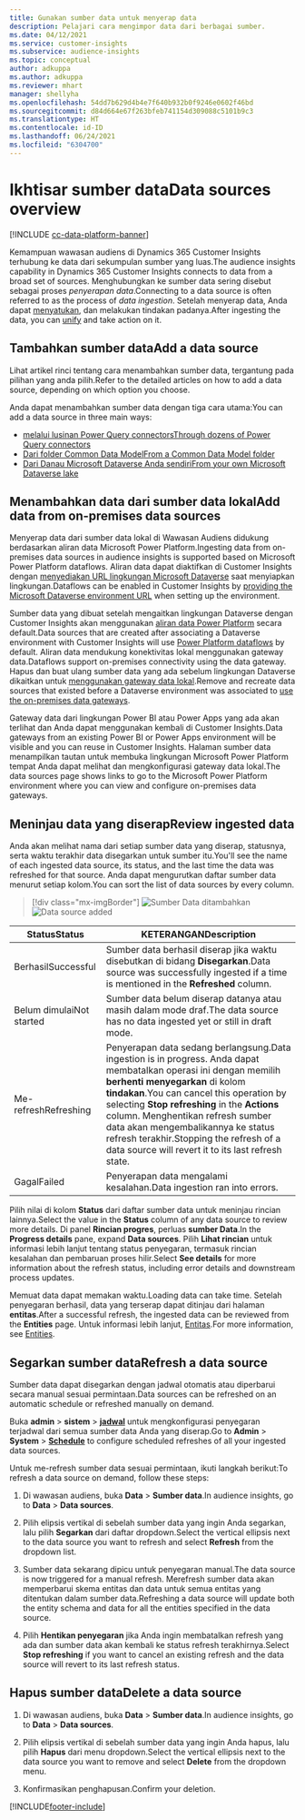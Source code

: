 ```yaml
---
title: Gunakan sumber data untuk menyerap data
description: Pelajari cara mengimpor data dari berbagai sumber.
ms.date: 04/12/2021
ms.service: customer-insights
ms.subservice: audience-insights
ms.topic: conceptual
author: adkuppa
ms.author: adkuppa
ms.reviewer: mhart
manager: shellyha
ms.openlocfilehash: 54dd7b629d4b4e7f640b932b0f9246e0602f46bd
ms.sourcegitcommit: d84d664e67f263bfeb741154d309088c5101b9c3
ms.translationtype: HT
ms.contentlocale: id-ID
ms.lasthandoff: 06/24/2021
ms.locfileid: "6304700"
---
```

# <a name="data-sources-overview"></a><span data-ttu-id="0e6ce-103">Ikhtisar sumber data</span><span class="sxs-lookup"><span data-stu-id="0e6ce-103">Data sources overview</span></span>

[!INCLUDE [cc-data-platform-banner](../includes/cc-data-platform-banner.md)]

<span data-ttu-id="0e6ce-104">Kemampuan wawasan audiens di Dynamics 365 Customer Insights terhubung ke data dari sekumpulan sumber yang luas.</span><span class="sxs-lookup"><span data-stu-id="0e6ce-104">The audience insights capability in Dynamics 365 Customer Insights connects to data from a broad set of sources.</span></span> <span data-ttu-id="0e6ce-105">Menghubungkan ke sumber data sering disebut sebagai proses *penyerapan data*.</span><span class="sxs-lookup"><span data-stu-id="0e6ce-105">Connecting to a data source is often referred to as the process of *data ingestion*.</span></span> <span data-ttu-id="0e6ce-106">Setelah menyerap data, Anda dapat [menyatukan](data-unification.md), dan melakukan tindakan padanya.</span><span class="sxs-lookup"><span data-stu-id="0e6ce-106">After ingesting the data, you can [unify](data-unification.md) and take action on it.</span></span>

## <a name="add-a-data-source"></a><span data-ttu-id="0e6ce-107">Tambahkan sumber data</span><span class="sxs-lookup"><span data-stu-id="0e6ce-107">Add a data source</span></span>

<span data-ttu-id="0e6ce-108">Lihat artikel rinci tentang cara menambahkan sumber data, tergantung pada pilihan yang anda pilih.</span><span class="sxs-lookup"><span data-stu-id="0e6ce-108">Refer to the detailed articles on how to add a data source, depending on which option you choose.</span></span>

<span data-ttu-id="0e6ce-109">Anda dapat menambahkan sumber data dengan tiga cara utama:</span><span class="sxs-lookup"><span data-stu-id="0e6ce-109">You can add a data source in three main ways:</span></span>

- [<span data-ttu-id="0e6ce-110">melalui lusinan Power Query connectors</span><span class="sxs-lookup"><span data-stu-id="0e6ce-110">Through dozens of Power Query connectors</span></span>](connect-power-query.md)
- [<span data-ttu-id="0e6ce-111">Dari folder Common Data Model</span><span class="sxs-lookup"><span data-stu-id="0e6ce-111">From a Common Data Model folder</span></span>](connect-common-data-model.md)
- [<span data-ttu-id="0e6ce-112">Dari Danau Microsoft Dataverse Anda sendiri</span><span class="sxs-lookup"><span data-stu-id="0e6ce-112">From your own Microsoft Dataverse lake</span></span>](connect-common-data-service-lake.md)

## <a name="add-data-from-on-premises-data-sources"></a><span data-ttu-id="0e6ce-113">Menambahkan data dari sumber data lokal</span><span class="sxs-lookup"><span data-stu-id="0e6ce-113">Add data from on-premises data sources</span></span>

<span data-ttu-id="0e6ce-114">Menyerap data dari sumber data lokal di Wawasan Audiens didukung berdasarkan aliran data Microsoft Power Platform.</span><span class="sxs-lookup"><span data-stu-id="0e6ce-114">Ingesting data from on-premises data sources in audience insights is supported based on Microsoft Power Platform dataflows.</span></span> <span data-ttu-id="0e6ce-115">Aliran data dapat diaktifkan di Customer Insights dengan [menyediakan URL lingkungan Microsoft Dataverse](manage-environments.md#create-an-environment-in-an-existing-organization) saat menyiapkan lingkungan.</span><span class="sxs-lookup"><span data-stu-id="0e6ce-115">Dataflows can be enabled in Customer Insights by [providing the Microsoft Dataverse environment URL](manage-environments.md#create-an-environment-in-an-existing-organization) when setting up the environment.</span></span>

<span data-ttu-id="0e6ce-116">Sumber data yang dibuat setelah mengaitkan lingkungan Dataverse dengan Customer Insights akan menggunakan [aliran data Power Platform](/power-query/dataflows/overview-dataflows-across-power-platform-dynamics-365) secara default.</span><span class="sxs-lookup"><span data-stu-id="0e6ce-116">Data sources that are created after associating a Dataverse environment with Customer Insights will use [Power Platform dataflows](/power-query/dataflows/overview-dataflows-across-power-platform-dynamics-365) by default.</span></span> <span data-ttu-id="0e6ce-117">Aliran data mendukung konektivitas lokal menggunakan gateway data.</span><span class="sxs-lookup"><span data-stu-id="0e6ce-117">Dataflows support on-premises connectivity using the data gateway.</span></span> <span data-ttu-id="0e6ce-118">Hapus dan buat ulang sumber data yang ada sebelum lingkungan Dataverse dikaitkan untuk [menggunakan gateway data lokal](/data-integration/gateway/service-gateway-app.md).</span><span class="sxs-lookup"><span data-stu-id="0e6ce-118">Remove and recreate data sources that existed before a Dataverse environment was associated to [use the on-premises data gateways](/data-integration/gateway/service-gateway-app.md).</span></span>

<span data-ttu-id="0e6ce-119">Gateway data dari lingkungan Power BI atau Power Apps yang ada akan terlihat dan Anda dapat menggunakan kembali di Customer Insights.</span><span class="sxs-lookup"><span data-stu-id="0e6ce-119">Data gateways from an existing Power BI or Power Apps environment will be visible and you can reuse in Customer Insights.</span></span> <span data-ttu-id="0e6ce-120">Halaman sumber data menampilkan tautan untuk membuka lingkungan Microsoft Power Platform tempat Anda dapat melihat dan mengkonfigurasi gateway data lokal.</span><span class="sxs-lookup"><span data-stu-id="0e6ce-120">The data sources page shows links to go to the Microsoft Power Platform environment where you can view and configure on-premises data gateways.</span></span>

## <a name="review-ingested-data"></a><span data-ttu-id="0e6ce-121">Meninjau data yang diserap</span><span class="sxs-lookup"><span data-stu-id="0e6ce-121">Review ingested data</span></span>

<span data-ttu-id="0e6ce-122">Anda akan melihat nama dari setiap sumber data yang diserap, statusnya, serta waktu terakhir data disegarkan untuk sumber itu.</span><span class="sxs-lookup"><span data-stu-id="0e6ce-122">You'll see the name of each ingested data source, its status, and the last time the data was refreshed for that source.</span></span> <span data-ttu-id="0e6ce-123">Anda dapat mengurutkan daftar sumber data menurut setiap kolom.</span><span class="sxs-lookup"><span data-stu-id="0e6ce-123">You can sort the list of data sources by every column.</span></span>

> [!div class="mx-imgBorder"]
> <span data-ttu-id="0e6ce-124">![Sumber Data ditambahkan](media/configure-data-datasource-added.png "Sumber Data ditambahkan")</span><span class="sxs-lookup"><span data-stu-id="0e6ce-124">![Data source added](media/configure-data-datasource-added.png "Data source added")</span></span>

|<span data-ttu-id="0e6ce-125">Status</span><span class="sxs-lookup"><span data-stu-id="0e6ce-125">Status</span></span>  |<span data-ttu-id="0e6ce-126">KETERANGAN</span><span class="sxs-lookup"><span data-stu-id="0e6ce-126">Description</span></span>  |
|---------|---------|
|<span data-ttu-id="0e6ce-127">Berhasil</span><span class="sxs-lookup"><span data-stu-id="0e6ce-127">Successful</span></span>   |<span data-ttu-id="0e6ce-128">Sumber data berhasil diserap jika waktu disebutkan di bidang **Disegarkan**.</span><span class="sxs-lookup"><span data-stu-id="0e6ce-128">Data source was successfully ingested if a time is mentioned in the **Refreshed** column.</span></span>
|<span data-ttu-id="0e6ce-129">Belum dimulai</span><span class="sxs-lookup"><span data-stu-id="0e6ce-129">Not started</span></span>   |<span data-ttu-id="0e6ce-130">Sumber data belum diserap datanya atau masih dalam mode draf.</span><span class="sxs-lookup"><span data-stu-id="0e6ce-130">The data source has no data ingested yet or still in draft mode.</span></span>         |
|<span data-ttu-id="0e6ce-131">Me-refresh</span><span class="sxs-lookup"><span data-stu-id="0e6ce-131">Refreshing</span></span>    |<span data-ttu-id="0e6ce-132">Penyerapan data sedang berlangsung.</span><span class="sxs-lookup"><span data-stu-id="0e6ce-132">Data ingestion is in progress.</span></span> <span data-ttu-id="0e6ce-133">Anda dapat membatalkan operasi ini dengan memilih **berhenti menyegarkan** di kolom **tindakan**.</span><span class="sxs-lookup"><span data-stu-id="0e6ce-133">You can cancel this operation by selecting **Stop refreshing** in the **Actions** column.</span></span> <span data-ttu-id="0e6ce-134">Menghentikan refresh sumber data akan mengembalikannya ke status refresh terakhir.</span><span class="sxs-lookup"><span data-stu-id="0e6ce-134">Stopping the refresh of a data source will revert it to its last refresh state.</span></span>       |
|<span data-ttu-id="0e6ce-135">Gagal</span><span class="sxs-lookup"><span data-stu-id="0e6ce-135">Failed</span></span>     |<span data-ttu-id="0e6ce-136">Penyerapan data mengalami kesalahan.</span><span class="sxs-lookup"><span data-stu-id="0e6ce-136">Data ingestion ran into errors.</span></span>         |

<span data-ttu-id="0e6ce-137">Pilih nilai di kolom **Status** dari daftar sumber data untuk meninjau rincian lainnya.</span><span class="sxs-lookup"><span data-stu-id="0e6ce-137">Select the value in the **Status** column of any data source to review more details.</span></span> <span data-ttu-id="0e6ce-138">Di panel **Rincian progres**, perluas **sumber Data**.</span><span class="sxs-lookup"><span data-stu-id="0e6ce-138">In the **Progress details** pane, expand **Data sources**.</span></span> <span data-ttu-id="0e6ce-139">Pilih **Lihat rincian** untuk informasi lebih lanjut tentang status penyegaran, termasuk rincian kesalahan dan pembaruan proses hilir.</span><span class="sxs-lookup"><span data-stu-id="0e6ce-139">Select **See details** for more information about the refresh status, including error details and downstream process updates.</span></span>

<span data-ttu-id="0e6ce-140">Memuat data dapat memakan waktu.</span><span class="sxs-lookup"><span data-stu-id="0e6ce-140">Loading data can take time.</span></span> <span data-ttu-id="0e6ce-141">Setelah penyegaran berhasil, data yang terserap dapat ditinjau dari halaman **entitas**.</span><span class="sxs-lookup"><span data-stu-id="0e6ce-141">After a successful refresh, the ingested data can be reviewed from the **Entities** page.</span></span> <span data-ttu-id="0e6ce-142">Untuk informasi lebih lanjut, [Entitas](entities.md).</span><span class="sxs-lookup"><span data-stu-id="0e6ce-142">For more information, see [Entities](entities.md).</span></span>

## <a name="refresh-a-data-source"></a><span data-ttu-id="0e6ce-143">Segarkan sumber data</span><span class="sxs-lookup"><span data-stu-id="0e6ce-143">Refresh a data source</span></span>

<span data-ttu-id="0e6ce-144">Sumber data dapat disegarkan dengan jadwal otomatis atau diperbarui secara manual sesuai permintaan.</span><span class="sxs-lookup"><span data-stu-id="0e6ce-144">Data sources can be refreshed on an automatic schedule or refreshed manually on demand.</span></span> 

<span data-ttu-id="0e6ce-145">Buka **admin** > **sistem** > [**jadwal**](system.md#schedule-tab) untuk mengkonfigurasi penyegaran terjadwal dari semua sumber data Anda yang diserap.</span><span class="sxs-lookup"><span data-stu-id="0e6ce-145">Go to **Admin** > **System** > [**Schedule**](system.md#schedule-tab) to configure scheduled refreshes of all your ingested data sources.</span></span>

<span data-ttu-id="0e6ce-146">Untuk me-refresh sumber data sesuai permintaan, ikuti langkah berikut:</span><span class="sxs-lookup"><span data-stu-id="0e6ce-146">To refresh a data source on demand, follow these steps:</span></span>

1. <span data-ttu-id="0e6ce-147">Di wawasan audiens, buka **Data** > **Sumber data**.</span><span class="sxs-lookup"><span data-stu-id="0e6ce-147">In audience insights, go to **Data** > **Data sources**.</span></span>

2. <span data-ttu-id="0e6ce-148">Pilih elipsis vertikal di sebelah sumber data yang ingin Anda segarkan, lalu pilih **Segarkan** dari daftar dropdown.</span><span class="sxs-lookup"><span data-stu-id="0e6ce-148">Select the vertical ellipsis next to the data source you want to refresh and select **Refresh** from the dropdown list.</span></span>

3. <span data-ttu-id="0e6ce-149">Sumber data sekarang dipicu untuk penyegaran manual.</span><span class="sxs-lookup"><span data-stu-id="0e6ce-149">The data source is now triggered for a manual refresh.</span></span> <span data-ttu-id="0e6ce-150">Merefresh sumber data akan memperbarui skema entitas dan data untuk semua entitas yang ditentukan dalam sumber data.</span><span class="sxs-lookup"><span data-stu-id="0e6ce-150">Refreshing a data source will update both the entity schema and data for all the entities specified in the data source.</span></span>

4. <span data-ttu-id="0e6ce-151">Pilih **Hentikan penyegaran** jika Anda ingin membatalkan refresh yang ada dan sumber data akan kembali ke status refresh terakhirnya.</span><span class="sxs-lookup"><span data-stu-id="0e6ce-151">Select **Stop refreshing** if you want to cancel an existing refresh and the data source will revert to its last refresh status.</span></span>

## <a name="delete-a-data-source"></a><span data-ttu-id="0e6ce-152">Hapus sumber data</span><span class="sxs-lookup"><span data-stu-id="0e6ce-152">Delete a data source</span></span>

1. <span data-ttu-id="0e6ce-153">Di wawasan audiens, buka **Data** > **Sumber data**.</span><span class="sxs-lookup"><span data-stu-id="0e6ce-153">In audience insights, go to **Data** > **Data sources**.</span></span>

2. <span data-ttu-id="0e6ce-154">Pilih elipsis vertikal di sebelah sumber data yang ingin Anda hapus, lalu pilih **Hapus** dari menu dropdown.</span><span class="sxs-lookup"><span data-stu-id="0e6ce-154">Select the vertical ellipsis next to the data source you want to remove and select **Delete** from the dropdown menu.</span></span>

3. <span data-ttu-id="0e6ce-155">Konfirmasikan penghapusan.</span><span class="sxs-lookup"><span data-stu-id="0e6ce-155">Confirm your deletion.</span></span>


[!INCLUDE[footer-include](../includes/footer-banner.md)]
